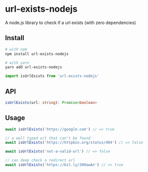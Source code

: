 # url-exists-nodejs

A node.js library to check if a url exists (with zero dependencies)

## Install

```sh
# with npm
npm install url-exists-nodejs

# with yarn
yarn add url-exists-nodejs
```

```js
import isUrlExists from 'url-exists-nodejs'
```

## API

```ts
isUrlExists(url: string): Promise<boolean>
```

## Usage

```js
await isUrlExists('https://google.com') // => true

// a well typed url that can't be found
await isUrlExists('https://httpbin.org/status/404') // => false

await isUrlExists('not-a-valid-url') // => false

// can deep check a redirect url
await isUrlExists('https://bit.ly/300awAn') // => true
```
